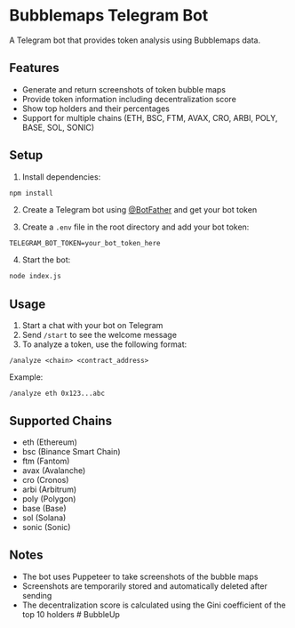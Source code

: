 # Bubblemaps Telegram Bot

A Telegram bot that provides token analysis using Bubblemaps data.

## Features

- Generate and return screenshots of token bubble maps
- Provide token information including decentralization score
- Show top holders and their percentages
- Support for multiple chains (ETH, BSC, FTM, AVAX, CRO, ARBI, POLY, BASE, SOL, SONIC)

## Setup

1. Install dependencies:
```bash
npm install
```

2. Create a Telegram bot using [@BotFather](https://t.me/BotFather) and get your bot token

3. Create a `.env` file in the root directory and add your bot token:
```
TELEGRAM_BOT_TOKEN=your_bot_token_here
```

4. Start the bot:
```bash
node index.js
```

## Usage

1. Start a chat with your bot on Telegram
2. Send `/start` to see the welcome message
3. To analyze a token, use the following format:
```
/analyze <chain> <contract_address>
```

Example:
```
/analyze eth 0x123...abc
```

## Supported Chains

- eth (Ethereum)
- bsc (Binance Smart Chain)
- ftm (Fantom)
- avax (Avalanche)
- cro (Cronos)
- arbi (Arbitrum)
- poly (Polygon)
- base (Base)
- sol (Solana)
- sonic (Sonic)

## Notes

- The bot uses Puppeteer to take screenshots of the bubble maps
- Screenshots are temporarily stored and automatically deleted after sending
- The decentralization score is calculated using the Gini coefficient of the top 10 holders #   B u b b l e U p  
 